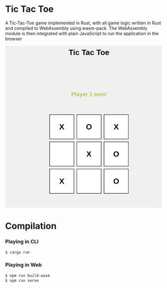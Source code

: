 # Tic Tac Toe
A Tic-Tac-Toe game implemented in Rust, with all game logic written in Rust and compiled to WebAssembly using wasm-pack. The WebAssembly module is then integrated with plain JavaScript to run the application in the browser

<img src="res/app.png"/>

# Compilation
### Playing in CLI
```
$ cargo run
```

### Playing in Web
```
$ npm run build-wasm
$ npm run serve
```
